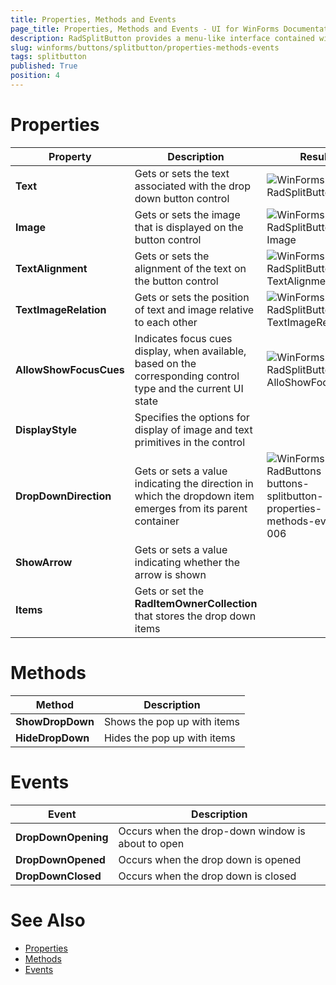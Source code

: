 ```yaml
---
title: Properties, Methods and Events
page_title: Properties, Methods and Events - UI for WinForms Documentation
description: RadSplitButton provides a menu-like interface contained within a button that can be placed anywhere on a form.
slug: winforms/buttons/splitbutton/properties-methods-events
tags: splitbutton
published: True
position: 4 
---
```


# Properties

|Property|Description|Result|
|----|----|----|
|__Text__|Gets or sets the text associated with the drop down  button control|![WinForms RadSplitButton Text](images/buttons-splitbutton-properties-methods-events001.png)|
|__Image__|Gets or sets the image that is displayed on the button control|![WinForms RadSplitButton Image](images/buttons-splitbutton-properties-methods-events002.png)|
|__TextAlignment__|Gets or sets the alignment of the text on the button control|![WinForms RadSplitButton TextAlignment](images/buttons-splitbutton-properties-methods-events003.png)|
|__TextImageRelation__|Gets or sets the position of text and image relative to each other|![WinForms RadSplitButton TextImageRelation](images/buttons-splitbutton-properties-methods-events004.png)|
|__AllowShowFocusCues__|Indicates focus cues display, when available, based on the corresponding control type and the current UI state|![WinForms RadSplitButton AlloShowFocusCues](images/buttons-splitbutton-properties-methods-events005.png)|
|__DisplayStyle__|Specifies the options for display of image and text primitives in the control||
|__DropDownDirection__|Gets or sets a value indicating the direction in which the dropdown item emerges from its parent container|![WinForms RadButtons buttons-splitbutton-properties-methods-events 006](images/buttons-splitbutton-properties-methods-events006.png)|
|__ShowArrow__|Gets or sets a value indicating whether the arrow is shown||
|__Items__|Gets or set the __RadItemOwnerCollection__ that stores the drop down items||

# Methods

|Method|Description|
|----|----|
|__ShowDropDown__|Shows the pop up with items|
|__HideDropDown__|Hides the pop up with items|

# Events

|Event|Description|
|----|----|
|__DropDownOpening__|Occurs when the drop-down window is about to open|
|__DropDownOpened__|Occurs when the drop down is opened|
|__DropDownClosed__|Occurs when the drop down is closed|


# See Also 
* [Properties](https://docs.telerik.com/devtools/winforms/api/telerik.wincontrols.ui.radsplitbutton.html#properties)
* [Methods](https://docs.telerik.com/devtools/winforms/api/telerik.wincontrols.ui.radsplitbutton.html#methods)
* [Events](https://docs.telerik.com/devtools/winforms/api/telerik.wincontrols.ui.radsplitbutton.html#events)
